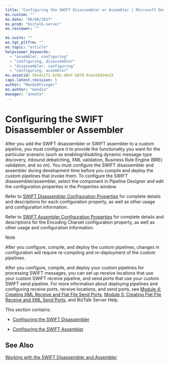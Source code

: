 ```yaml
---
title: "Configuring the SWIFT Disassembler or Assembler | Microsoft Docs"
ms.custom: ""
ms.date: "06/08/2017"
ms.prod: "biztalk-server"
ms.reviewer: ""

ms.suite: ""
ms.tgt_pltfrm: ""
ms.topic: "article"
helpviewer_keywords: 
  - "assembler, configuring"
  - "configuring, disassembler"
  - "disassembler, configuring"
  - "configuring, assembler"
ms.assetid: 56e421f2-0292-40af-b878-0cba1b034e19
caps.latest.revision: 5
author: "MandiOhlinger"
ms.author: "mandia"
manager: "anneta"
---
```

# Configuring the SWIFT Disassembler or Assembler
After you add the SWIFT disassembler or SWIFT assembler to a custom pipeline, you must configure it to provide the functionality you want for the particular scenario (such as enabling/disabling dynamic message type discovery, inbound debatching, XML validation, Business Rule Engine (BRE) validation, and so on). You must configure the SWIFT disassembler and assembler during development time before you compile and deploy the custom pipelines that invoke them. To configure the SWIFT disassembler/assembler, select the component in Pipeline Designer and edit the configuration properties in the Properties window.  
  
 Refer to [SWIFT Disassembler Configuration Properties](../../adapters-and-accelerators/accelerator-swift/swift-disassembler-configuration-properties.md) for complete details and descriptions for each configuration property, as well as other usage and configuration information.  
  
 Refer to [SWIFT Assembler Configuration Properties](../../adapters-and-accelerators/accelerator-swift/swift-assembler-configuration-properties.md) for complete details and descriptions for the Encoding Charset configuration property, as well as other usage and configuration information.  
  
> [!NOTE]
>  After you configure, compile, and deploy the custom pipelines, changes in configuration will require re-compiling and re-deployment of the custom pipelines.  
  
 After you configure, compile, and deploy your custom pipelines for processing SWIFT messages, you can set up receive locations that use your custom SWIFT receive pipeline, and send ports that use your custom SWIFT send pipeline. For more information about deploying pipelines and configuring receive ports, receive locations, and send ports, see [Module 4: Creating XML Receive and Flat File Send Ports](../../adapters-and-accelerators/accelerator-swift/module-4-adding-an-xml-receive-location-and-flat-file-send-port.md), [Module 5: Creating Flat File Receive and XML Send Ports](../../adapters-and-accelerators/accelerator-swift/module-5-adding-a-flat-file-receive-location-and-xml-send-port.md), and BizTalk Server Help.  
  
 This section contains:  
  
-   [Configuring the SWIFT Disassembler](../../adapters-and-accelerators/accelerator-swift/configuring-the-swift-disassembler.md)  
  
-   [Configuring the SWIFT Assembler](../../adapters-and-accelerators/accelerator-swift/configuring-the-swift-assembler.md)  
  
## See Also  
 [Working with the SWIFT Disassembler and Assembler](../../adapters-and-accelerators/accelerator-swift/working-with-the-swift-disassembler-and-assembler.md)